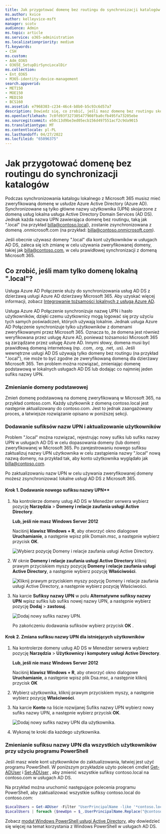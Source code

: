 ```yaml
---
title: Jak przygotować domenę bez routingu do synchronizacji katalogów
ms.author: kvice
author: kelleyvice-msft
manager: scotv
audience: Admin
ms.topic: article
ms.service: o365-administration
ms.localizationpriority: medium
f1.keywords:
- CSH
ms.custom:
- Adm_O365
- O365E_SetupDirSyncLocalDir
ms.collection:
- Ent_O365
- M365-identity-device-management
search.appverid:
- MET150
- MOE150
- MED150
- BCS160
ms.assetid: e7968303-c234-46c4-b8b0-b5c93c6d57a7
description: Dowiedz się, co zrobić, jeśli masz domenę bez routingu skojarzoną z kontami użytkowników lokalnych, zanim zsynchronizujesz je z dzierżawą Microsoft 365.
ms.openlocfilehash: 7c0fd93f327305477908fba0cfb495fa73205ebe
ms.sourcegitcommit: e50c13d9be3ed05ecb156d497551acf2c9da9015
ms.translationtype: MT
ms.contentlocale: pl-PL
ms.lasthandoff: 04/27/2022
ms.locfileid: "65096375"
---
```

# <a name="prepare-a-non-routable-domain-for-directory-synchronization"></a>Jak przygotować domenę bez routingu do synchronizacji katalogów

Podczas synchronizowania katalogu lokalnego z Microsoft 365 musisz mieć zweryfikowaną domenę w usłudze Azure Active Directory (Azure AD). Synchronizowane są tylko główne nazwy użytkownika (UPN) skojarzone z domeną usług lokalna usługa Active Directory Domain Services (AD DS). Jednak każda nazwa UPN zawierająca domenę bez routingu, taką jak ".local" (na przykład billa@contoso.local), zostanie zsynchronizowana z domeną .onmicrosoft.com (na przykład: billa@contoso.onmicrosoft.com). 

Jeśli obecnie używasz domeny ".local" dla kont użytkowników w usługach AD DS, zaleca się ich zmianę w celu używania zweryfikowanej domeny, takiej jak billa@contoso.com, w celu prawidłowej synchronizacji z domeną Microsoft 365.
  
## <a name="what-if-i-only-have-a-local-on-premises-domain"></a>Co zrobić, jeśli mam tylko domenę lokalną ".local"?

Usługa Azure AD Połączenie służy do synchronizowania usług AD DS z dzierżawą usługi Azure AD dzierżawy Microsoft 365. Aby uzyskać więcej informacji, zobacz [Integrowanie tożsamości lokalnych z usługą Azure AD](/azure/architecture/reference-architectures/identity/azure-ad).
  
Usługa Azure AD Połączenie synchronizuje nazwę UPN i hasło użytkowników, dzięki czemu użytkownicy mogą logować się przy użyciu tych samych poświadczeń, których używają lokalnie. Jednak usługa Azure AD Połączenie synchronizuje tylko użytkowników z domenami zweryfikowanymi przez Microsoft 365. Oznacza to, że domena jest również weryfikowana przez usługę Azure AD, ponieważ tożsamości Microsoft 365 są zarządzane przez usługę Azure AD. Innymi słowy, domena musi być prawidłową domeną internetową (np. .com, .org, .net, .us). Jeśli wewnętrzne usługi AD DS używają tylko domeny bez routingu (na przykład ".local"), nie może to być zgodne ze zweryfikowaną domeną dla dzierżawy Microsoft 365. Ten problem można rozwiązać, zmieniając domenę podstawową w lokalnych usługach AD DS lub dodając co najmniej jeden sufiks nazwy UPN.
  
### <a name="change-your-primary-domain"></a>Zmienianie domeny podstawowej

Zmień domenę podstawową na domenę zweryfikowaną w Microsoft 365, na przykład contoso.com. Każdy użytkownik z domeną contoso.local jest następnie aktualizowany do contoso.com. Jest to jednak zaangażowany proces, a łatwiejsze rozwiązanie opisano w poniższej sekcji.
  
### <a name="add-upn-suffixes-and-update-your-users-to-them"></a>Dodawanie sufiksów nazw UPN i aktualizowanie użytkowników

Problem ".local" można rozwiązać, rejestrując nowy sufiks lub sufiks nazwy UPN w usługach AD DS w celu dopasowania domeny (lub domen) zweryfikowanej w Microsoft 365. Po zarejestrowaniu nowego sufiksu zaktualizuj nazwy UPN użytkownika w celu zastąpienia nazwy ".local" nową nazwą domeny, na przykład tak, aby konto użytkownika wyglądało jak billa@contoso.com.
  
Po zaktualizowaniu nazw UPN w celu używania zweryfikowanej domeny możesz zsynchronizować lokalne usługi AD DS z Microsoft 365.
  
#### <a name="step-1-add-the-new-upn-suffix"></a>Krok 1. Dodawanie nowego sufiksu nazwy UPN**
  
1. Na kontrolerze domeny usług AD DS w Menedżer serwera wybierz pozycję **Narzędzia** \> **Domeny i relacje zaufania usługi Active Directory**.
    
    **Lub, jeśli nie masz Windows Server 2012**
    
    Naciśnij **klawisz Windows + R**, aby otworzyć okno dialogowe **Uruchamianie**, a następnie wpisz plik Domain.msc, a następnie wybierz przycisk **OK**.
    
    ![Wybierz pozycję Domeny i relacje zaufania usługi Active Directory.](../media/46b6e007-9741-44af-8517-6f682e0ac974.png)
  
2. W oknie **Domeny i relacje zaufania usługi Active Directory** kliknij prawym przyciskiem myszy pozycję **Domeny i relacje zaufania usługi Active Directory**, a następnie wybierz pozycję **Właściwości**.
    
    ![Kliknij prawym przyciskiem myszy pozycję Domeny i relacje zaufania usługi Active Directory, a następnie wybierz pozycję Właściwości.](../media/39d20812-ffb5-4ba9-8d7b-477377ac360d.png)
  
3. Na karcie **Sufiksy nazwy UPN** w polu **Alternatywne sufiksy nazwy UPN** wpisz sufiks lub sufiks nowej nazwy UPN, a następnie wybierz pozycję **Dodaj** \> **zastosuj**.
    
    ![Dodaj nowy sufiks nazwy UPN.](../media/a4aaf919-7adf-469a-b93f-83ef284c0915.PNG)
  
    Po zakończeniu dodawania sufiksów wybierz przycisk **OK** . 
    
 #### <a name="step-2-change-the-upn-suffix-for-existing-users"></a>Krok 2. Zmiana sufiksu nazwy UPN dla istniejących użytkowników
  
1. Na kontrolerze domeny usług AD DS w Menedżer serwera wybierz pozycję **Narzędzia** \> **Użytkownicy i komputery usługi Active Directory**.
    
    **Lub, jeśli nie masz Windows Server 2012**
    
    Naciśnij **klawisz Windows + R**, aby otworzyć okno dialogowe **Uruchamianie**, a następnie wpisz plik Dsa.msc, a następnie kliknij przycisk **OK**
    
2. Wybierz użytkownika, kliknij prawym przyciskiem myszy, a następnie wybierz pozycję **Właściwości**.
    
3. Na karcie **Konto** na liście rozwijanej Sufiks nazwy UPN wybierz nowy sufiks nazwy UPN, a następnie wybierz przycisk **OK**.
    
    ![Dodaj nowy sufiks nazwy UPN dla użytkownika.](../media/54876751-49f0-48cc-b864-2623c4835563.png)
  
4. Wykonaj te kroki dla każdego użytkownika.
    
   
### <a name="use-powershell-to-change-the-upn-suffix-for-all-of-your-users"></a>Zmienianie sufiksu nazwy UPN dla wszystkich użytkowników przy użyciu programu PowerShell

Jeśli masz wiele kont użytkowników do zaktualizowania, łatwiej jest użyć programu PowerShell. W poniższym przykładzie użyto poleceń cmdlet [Get-ADUser](/previous-versions/windows/it-pro/windows-server-2008-R2-and-2008/ee617241(v=technet.10)) i [Set-ADUser](/previous-versions/windows/it-pro/windows-server-2008-R2-and-2008/ee617215(v=technet.10)) , aby zmienić wszystkie sufiksy contoso.local na contoso.com w usługach AD DS. 

Na przykład można uruchomić następujące polecenia programu PowerShell, aby zaktualizować wszystkie sufiksy contoso.local do contoso.com:
    
  ```powershell
  $LocalUsers = Get-ADUser -Filter "UserPrincipalName -like '*contoso.local'" -Properties userPrincipalName -ResultSetSize $null
  $LocalUsers | foreach {$newUpn = $_.UserPrincipalName.Replace("@contoso.local","@contoso.com"); $_ | Set-ADUser -UserPrincipalName $newUpn}
  ```

Zobacz [moduł Windows PowerShell usługi Active Directory](/previous-versions/windows/it-pro/windows-server-2008-R2-and-2008/ee617195(v=technet.10)), aby dowiedzieć się więcej na temat korzystania z Windows PowerShell w usługach AD DS.